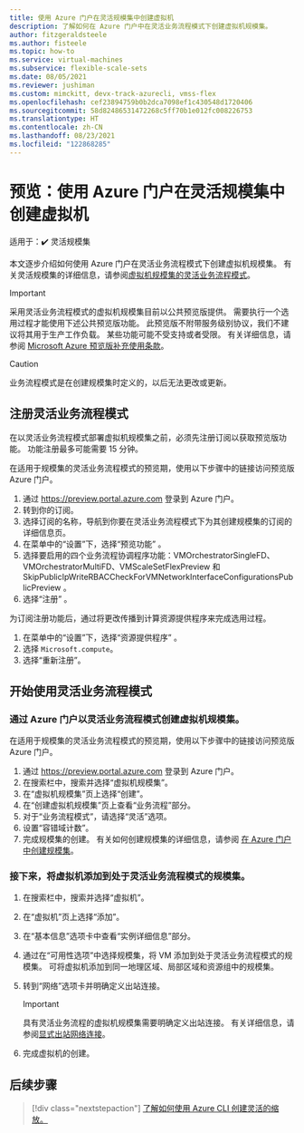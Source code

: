 ```yaml
---
title: 使用 Azure 门户在灵活规模集中创建虚拟机
description: 了解如何在 Azure 门户中在灵活业务流程模式下创建虚拟机规模集。
author: fitzgeraldsteele
ms.author: fisteele
ms.topic: how-to
ms.service: virtual-machines
ms.subservice: flexible-scale-sets
ms.date: 08/05/2021
ms.reviewer: jushiman
ms.custom: mimckitt, devx-track-azurecli, vmss-flex
ms.openlocfilehash: cef23894759b0b2dca7098ef1c430548d1720406
ms.sourcegitcommit: 58d82486531472268c5ff70b1e012fc008226753
ms.translationtype: HT
ms.contentlocale: zh-CN
ms.lasthandoff: 08/23/2021
ms.locfileid: "122868285"
---
```

# <a name="preview-create-virtual-machines-in-a-flexible-scale-set-using-azure-portal"></a>预览：使用 Azure 门户在灵活规模集中创建虚拟机

适用于：:heavy_check_mark: 灵活规模集

本文逐步介绍如何使用 Azure 门户在灵活业务流程模式下创建虚拟机规模集。 有关灵活规模集的详细信息，请参阅[虚拟机规模集的灵活业务流程模式](flexible-virtual-machine-scale-sets.md)。 


> [!IMPORTANT]
> 采用灵活业务流程模式的虚拟机规模集目前以公共预览版提供。 需要执行一个选用过程才能使用下述公共预览版功能。
> 此预览版不附带服务级别协议，我们不建议将其用于生产工作负载。 某些功能可能不受支持或者受限。
> 有关详细信息，请参阅 [Microsoft Azure 预览版补充使用条款](https://azure.microsoft.com/support/legal/preview-supplemental-terms/)。


> [!CAUTION]
> 业务流程模式是在创建规模集时定义的，以后无法更改或更新。


## <a name="register-for-flexible-orchestration-mode"></a>注册灵活业务流程模式

在以灵活业务流程模式部署虚拟机规模集之前，必须先注册订阅以获取预览版功能。 功能注册最多可能需要 15 分钟。

在适用于规模集的灵活业务流程模式的预览期，使用以下步骤中的链接访问预览版 Azure 门户。 

1. 通过 https://preview.portal.azure.com 登录到 Azure 门户。
1. 转到你的订阅。
1. 选择订阅的名称，导航到你要在灵活业务流程模式下为其创建规模集的订阅的详细信息页。
1. 在菜单中的“设置”下，选择“预览功能” 。
1. 选择要启用的四个业务流程协调程序功能：VMOrchestratorSingleFD、VMOrchestratorMultiFD、VMScaleSetFlexPreview 和 SkipPublicIpWriteRBACCheckForVMNetworkInterfaceConfigurationsPublicPreview   。
1. 选择“注册”  。

为订阅注册功能后，通过将更改传播到计算资源提供程序来完成选用过程。 

1. 在菜单中的“设置”下，选择“资源提供程序” 。
1. 选择 `Microsoft.compute`。
1. 选择“重新注册”。


## <a name="get-started-with-flexible-orchestration-mode"></a>开始使用灵活业务流程模式

### <a name="create-a-virtual-machine-scale-set-in-flexible-orchestration-mode-through-the-azure-portal"></a>通过 Azure 门户以灵活业务流程模式创建虚拟机规模集。

在适用于规模集的灵活业务流程模式的预览期，使用以下步骤中的链接访问预览版 Azure 门户。 

1. 通过 https://preview.portal.azure.com 登录到 Azure 门户。
1. 在搜索栏中，搜索并选择“虚拟机规模集”。
1. 在“虚拟机规模集”页上选择“创建”。 
1. 在“创建虚拟机规模集”页上查看“业务流程”部分。 
1. 对于“业务流程模式”，请选择“灵活”选项。 
1. 设置“容错域计数”。
1. 完成规模集的创建。 有关如何创建规模集的详细信息，请参阅 [在 Azure 门户中创建规模集](../virtual-machine-scale-sets/quick-create-portal.md#create-virtual-machine-scale-set)。


### <a name="next-add-a-virtual-machine-to-the-scale-set-in-flexible-orchestration-mode"></a>接下来，将虚拟机添加到处于灵活业务流程模式的规模集。

1. 在搜索栏中，搜索并选择“虚拟机”。
1. 在“虚拟机”页上选择“添加”。 
1. 在“基本信息”选项卡中查看“实例详细信息”部分。 
1. 通过在“可用性选项”中选择规模集，将 VM 添加到处于灵活业务流程模式的规模集。 可将虚拟机添加到同一地理区域、局部区域和资源组中的规模集。
1. 转到“网络”选项卡并明确定义出站连接。

    > [!IMPORTANT]
    > 具有灵活业务流程的虚拟机规模集需要明确定义出站连接。 有关详细信息，请参阅[显式出站网络连接](flexible-virtual-machine-scale-sets.md#explicit-network-outbound-connectivity-required)。

1. 完成虚拟机的创建。


## <a name="next-steps"></a>后续步骤
> [!div class="nextstepaction"]
> [了解如何使用 Azure CLI 创建灵活的缩放。](flexible-virtual-machine-scale-sets-cli.md)